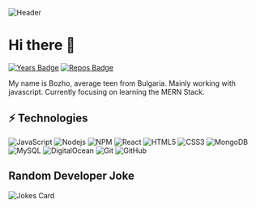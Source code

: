 ![Header](https://media3.giphy.com/media/l0A5VYZTkFNkLqFnpK/giphy.gif)

# Hi there 👋

[![Years Badge](https://badges.pufler.dev/years/notbozho)](https://bozholikes.tech)
[![Repos Badge](https://badges.pufler.dev/repos/notbozho)](https://github.com/notbozho?tab=repositories)

My name is Bozho, average teen from Bulgaria. Mainly working with javascript. Currently focusing on learning the MERN Stack.

## ⚡ Technologies

![JavaScript](https://img.shields.io/badge/-JavaScript-black?style=flat-square&logo=javascript)
![Nodejs](https://img.shields.io/badge/-Nodejs-43853d?style=flat-square&logo=Node.js&logoColor=white)
![NPM](https://img.shields.io/badge/-NPM-CB3837?style=flat-square&logo=npm&logoColor=white)
![React](https://img.shields.io/badge/-React-45b8d8?style=flat-square&logo=react&logoColor=white)
![HTML5](https://img.shields.io/badge/-HTML5-E34F26?style=flat-square&logo=html5&logoColor=white)
![CSS3](https://img.shields.io/badge/-CSS3-1572B6?style=flat-square&logo=css3)
![MongoDB](https://img.shields.io/badge/-MongoDB-13aa52?style=flat-square&logo=mongodb&logoColor=white)
![MySQL](https://img.shields.io/badge/-MySQL-black?style=flat-square&logo=mysql)
![DigitalOcean](https://img.shields.io/badge/-Digital%20Ocean-darkblue?style=flat-square&logo=digitalocean)
![Git](https://img.shields.io/badge/-Git-F05032?style=flat-square&logo=git&logoColor=white)
![GitHub](https://img.shields.io/badge/-GitHub-181717?style=flat-square&logo=github)


## Random Developer Joke

![Jokes Card](https://readme-jokes.vercel.app/api)

